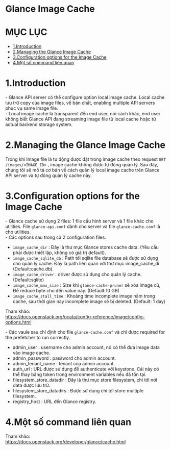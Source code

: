 # Glance Image Cache

# MỤC LỤC
- [1.Introduction](#1)
- [2.Managing the Glance Image Cache](#2)
- [3.Configuration options for the Image Cache](#3)
- [4.Một số command liên quan](#4)




<a name="1"></a>
# 1.Introduction
\- Glance API server có thể configure option local image cache. Local cache lưu trữ copy của image files, về bản chất, enabling multiple API servers phục vụ same image file.  
\- Local image cache là transparent đến end user, nói cách khác, end user không biết Glance API đang streaming image file từ local cache hoặc từ actual backend storage system.  

<a name="2"></a>
# 2.Managing the Glance Image Cache
Trong khi Image file là tự động được đặt trong image cache theo request `GET /images/<IMAGE_ID>` , image cache không được tự động quản lý. Sau đây, chúng tôi sẽ mô tả cơ bản về cách quản lý local image cache trên Glance API server và tự động quản lý cache này.


<a name="3"></a>
# 3.Configuration options for the Image Cache
\- Glance cache sử dụng 2 files: 1 file cấu hình server và 1 file khác cho utilities. File `glance-api.conf` dành cho server và file `glance-cache.conf` là cho utilities.  
\- Các options sau trong cả 2 configuration files.  
- `image_cache_dir` : Đây là thư mục Glance stores cache data. (Yêu cầu phải được thiết lập, không có giá trị default).
- `image_cache_sqlite_db` : Path tới sqlite file database sẽ được sử dụng cho quản lý cache. Đây là path liên  quan với thư mục image_cache_di (Default:cache.db).
- `image_cache_driver` : driver được sử dụng cho quản lý cache. (Default:sqlite)
- `image_cache_max_size` : Size khi `glance-cache-pruner` sẽ xóa image cũ, Để reduce byte cho đến value này. (Default:10 GB)
- `image_cache_stall_time` : Khoảng time incomplete image nằm trong cache, sau thời gian này incomplete image sẽ bị deleted. (Default: 1 day)

Tham khảo:  
https://docs.openstack.org/ocata/config-reference/image/config-options.html  

\- Các vaule sau chỉ định cho file `glance-cache.conf` và chỉ được required for the prefetcher to run correctly.  
- admin_user : username cho admin account, nó có thể đưa image data vào image cache.
- admin_password : password cho admin account.
- admin_tenant_name : tenant của admin account.
- auth_url : URL được sử dụng để authenticate với keystone. Cái này có thể thay bằng token trong environment variables nếu đã tồn tại.
- filesystem_store_datadir : Đây là thư mục store filesystem, chi tới nơi data được lưu trữ.
- filesystem_store_datadirs : Được sử dụng chỉ tới store multiple filesystem.
- registry_host : URL đến Glance registry.

<a name="4"></a>
# 4.Một số command liên quan
Tham khảo:  
https://docs.openstack.org/developer/glance/cache.html  


















